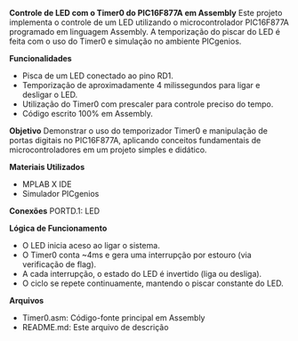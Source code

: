 **Controle de LED com o Timer0 do PIC16F877A em Assembly**
Este projeto implementa o controle de um LED utilizando o microcontrolador PIC16F877A programado em linguagem Assembly. A temporização do piscar do LED é feita com o uso do Timer0 e simulação no ambiente PICgenios.

**Funcionalidades**
- Pisca de um LED conectado ao pino RD1.
- Temporização de aproximadamente 4 milissegundos para ligar e desligar o LED.
- Utilização do Timer0 com prescaler para controle preciso do tempo.
- Código escrito 100% em Assembly.

**Objetivo**
Demonstrar o uso do temporizador Timer0 e manipulação de portas digitais no PIC16F877A, aplicando conceitos fundamentais de microcontroladores em um projeto simples e didático.

**Materiais Utilizados**
- MPLAB X IDE
- Simulador PICgenios

**Conexões**
PORTD.1: LED

**Lógica de Funcionamento**
- O LED inicia aceso ao ligar o sistema.
- O Timer0 conta ~4ms e gera uma interrupção por estouro (via verificação de flag).
- A cada interrupção, o estado do LED é invertido (liga ou desliga).
- O ciclo se repete continuamente, mantendo o piscar constante do LED.

**Arquivos**
- Timer0.asm: Código-fonte principal em Assembly
- README.md: Este arquivo de descrição

